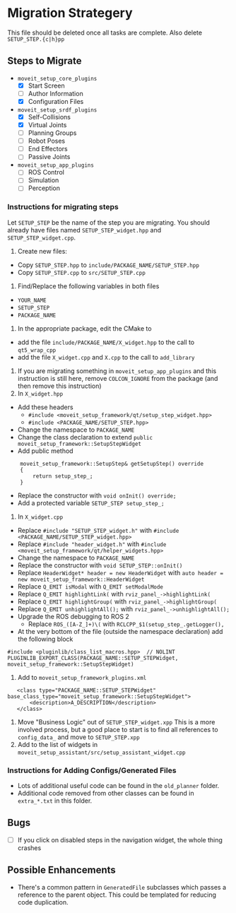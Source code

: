 # Migration Strategery

This file should be deleted once all tasks are complete. Also delete `SETUP_STEP.{c|h}pp`

## Steps to Migrate
 * `moveit_setup_core_plugins`
   * [x] Start Screen
   * [ ] Author Information
   * [x] Configuration Files
 * `moveit_setup_srdf_plugins`
   * [x] Self-Collisions
   * [x] Virtual Joints
   * [ ] Planning Groups
   * [ ] Robot Poses
   * [ ] End Effectors
   * [ ] Passive Joints
 * `moveit_setup_app_plugins`
   * [ ] ROS Control
   * [ ] Simulation
   * [ ] Perception

### Instructions for migrating steps
Let `SETUP_STEP` be the name of the step you are migrating. You should already have files named `SETUP_STEP_widget.hpp` and `SETUP_STEP_widget.cpp`.
 1. Create new files:
  * Copy `SETUP_STEP.hpp` to `include/PACKAGE_NAME/SETUP_STEP.hpp`
  * Copy `SETUP_STEP.cpp` to `src/SETUP_STEP.cpp`
 1. Find/Replace the following variables in both files
  * `YOUR_NAME`
  * `SETUP_STEP`
  * `PACKAGE_NAME`
 1. In the appropriate package, edit the CMake to
  * add the file `include/PACKAGE_NAME/X_widget.hpp` to the call to `qt5_wrap_cpp`
  * add the file `X_widget.cpp` and `X.cpp` to the call to `add_library`
 1. If you are migrating something in `moveit_setup_app_plugins` and this instruction is still here, remove `COLCON_IGNORE` from the package (and then remove this instruction)
 1. In `X_widget.hpp`
  * Add these headers
     * `#include <moveit_setup_framework/qt/setup_step_widget.hpp>`
     * `#include <PACKAGE_NAME/SETUP_STEP.hpp>`
  * Change the namespace to `PACKAGE_NAME`
  * Change the class declaration to extend `public moveit_setup_framework::SetupStepWidget`
  * Add public method
  ```
      moveit_setup_framework::SetupStep& getSetupStep() override
      {
          return setup_step_;
      }
```
  * Replace the constructor with `void onInit() override;`
  * Add a protected variable `SETUP_STEP setup_step_;`
 1. In `X_widget.cpp`
  * Replace `#include "SETUP_STEP_widget.h"` with `#include <PACKAGE_NAME/SETUP_STEP_widget.hpp>`
  * Replace `#include "header_widget.h"` with `#include <moveit_setup_framework/qt/helper_widgets.hpp>`
  * Change the namespace to `PACKAGE_NAME`
  * Replace the constructor with `void SETUP_STEP::onInit()`
  * Replace `HeaderWidget* header = new HeaderWidget` with `auto header = new moveit_setup_framework::HeaderWidget`
  * Replace `Q_EMIT isModal` with `Q_EMIT setModalMode`
  * Replace `Q_EMIT highlightLink(` with `rviz_panel_->highlightLink(`
  * Replace `Q_EMIT highlightGroup(` with `rviz_panel_->highlightGroup(`
  * Replace `Q_EMIT unhighlightAll();` with `rviz_panel_->unhighlightAll();`
  * Upgrade the ROS debugging to ROS 2
     * Replace `ROS_([A-Z_]+)\(` with `RCLCPP_$1(setup_step_.getLogger(), `
  * At the very bottom of the file (outside the namespace declaration) add the following block
  ```
#include <pluginlib/class_list_macros.hpp>  // NOLINT
PLUGINLIB_EXPORT_CLASS(PACKAGE_NAME::SETUP_STEPWidget, moveit_setup_framework::SetupStepWidget)
  ```
 1. Add to `moveit_setup_framework_plugins.xml`
 ```
    <class type="PACKAGE_NAME::SETUP_STEPWidget" base_class_type="moveit_setup_framework::SetupStepWidget">
        <description>A_DESCRIPTION</description>
    </class>
  ```
 1. Move "Business Logic" out of `SETUP_STEP_widget.xpp` This is a more involved process, but a good place to start is to find all references to `config_data_` and move to `SETUP_STEP.xpp`
 1. Add to the list of widgets in `moveit_setup_assistant/src/setup_assistant_widget.cpp`

### Instructions for Adding Configs/Generated Files
 * Lots of additional useful code can be found in the `old_planner` folder.
 * Additional code removed from other classes can be found in `extra_*.txt` in this folder.

## Bugs
 * [ ] If you click on disabled steps in the navigation widget, the whole thing crashes

## Possible Enhancements
 * There's a common pattern in `GeneratedFile` subclasses which passes a reference to the parent object. This could be templated for reducing code duplication.
